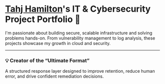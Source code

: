 # [Tahj Hamilton](https://www.linkedin.com/in/tahj-hamilton)'s IT & Cybersecurity Project Portfolio 🔐

I'm passionate about building secure, scalable infrastructure and solving problems hands-on. From vulnerability management to log analysis, these projects showcase my growth in cloud and security.



---
### 💡 Creator of the “Ultimate Format”  
A structured response layer designed to improve retention, reduce human error, and drive confident remediation decisions.

